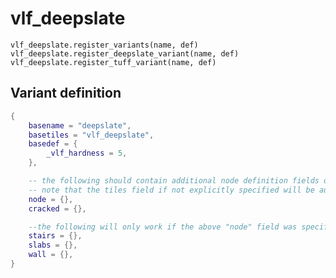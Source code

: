# vlf_deepslate

`vlf_deepslate.register_variants(name, def)`
`vlf_deepslate.register_deepslate_variant(name, def)`
`vlf_deepslate.register_tuff_variant(name, def)`

## Variant definition

```lua
{
	basename = "deepslate",
	basetiles = "vlf_deepslate",
	basedef = {
		_vlf_hardness = 5,
	},

	-- the following should contain additional node definition fields of the individual variants, most importantly description and _doc_longdesc fields.
	-- note that the tiles field if not explicitly specified will be automatically generated from the "basetiles" field. Any fields in these tables will end up in the node definitions.
	node = {},
	cracked = {},

	--the following will only work if the above "node" field was specified as they are constructed from the base node.
	stairs = {},
	slabs = {},
	wall = {},
}
```
